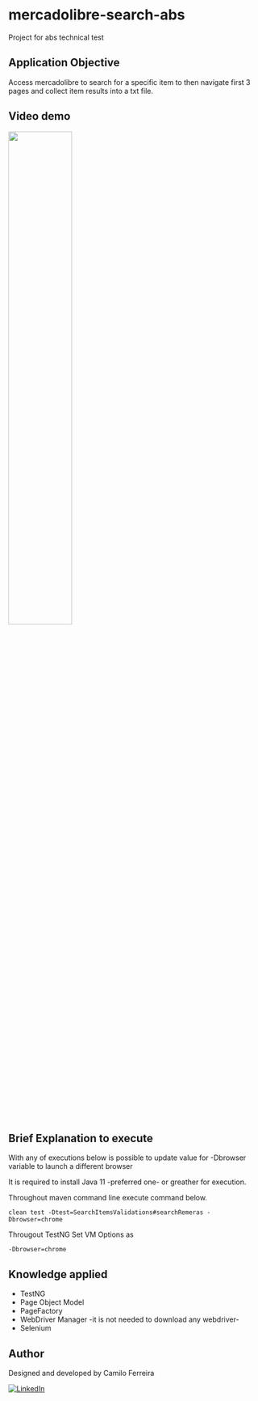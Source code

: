 # mercadolibre-search-abs
 Project for abs technical test

## Application Objective
Access mercadolibre to search for a specific item to then navigate first 3 pages and collect item results into a txt file.

## Video demo
[<img src="https://i.imgur.com/hpIXVFe.png" width="50%">](https://www.youtube.com/watch?v=LCo2aUeQY50 "mercadolibre search abs Demo")

## Brief Explanation to execute
With any of executions below is possible to update value for -Dbrowser variable to launch a different browser

It is required to install Java 11 -preferred one- or greather for execution.

Throughout maven command line execute command below.
```
clean test -Dtest=SearchItemsValidations#searchRemeras -Dbrowser=chrome
```

Througout TestNG
Set VM Options as
```
-Dbrowser=chrome
```

## Knowledge applied
- TestNG
- Page Object Model
- PageFactory
- WebDriver Manager -it is not needed to download any webdriver-
- Selenium

## Author
Designed and developed by Camilo Ferreira

[![LinkedIn](https://img.shields.io/badge/-LinkedIn-blue?style=flat-square&logo=Linkedin&logoColor=white&link=https://www.linkedin.com/in/camiloferreirafosalba/?locale=en_US)](https://www.linkedin.com/in/camiloferreirafosalba/?locale=en_US)
